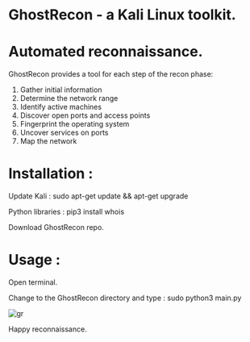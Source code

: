 # GhostRecon - a Kali Linux toolkit.
# Automated reconnaissance.

GhostRecon provides a tool for each step of the recon phase: 

   1. Gather initial information
   2. Determine the network range
   3. Identify active machines
   4. Discover open ports and access points
   5. Fingerprint the operating system
   6. Uncover services on ports
   7. Map the network

# Installation : 

Update Kali : sudo apt-get update && apt-get upgrade

Python libraries : pip3 install whois

Download GhostRecon repo.

# Usage : 

Open terminal. 

Change to the GhostRecon directory and type : sudo python3 main.py

![gr](https://user-images.githubusercontent.com/10816773/53376627-e399f800-3956-11e9-8aa4-a3cb28d0ad82.png)

Happy reconnaissance. 
